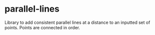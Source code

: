 # parallel-lines
Library to add consistent parallel lines at a distance to an inputted set of points.  Points are connected in order.
